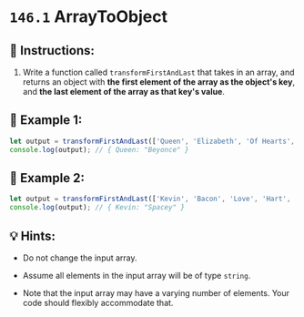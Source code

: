 # `146.1` ArrayToObject

## 📝 Instructions:

1. Write a function called `transformFirstAndLast` that takes in an array, and returns an object with **the first element of the array as the object's key**, and **the last element of the array as that key's value**.

## 📎 Example 1:

```js
let output = transformFirstAndLast(['Queen', 'Elizabeth', 'Of Hearts', 'Beyonce'])
console.log(output); // { Queen: "Beyonce" }
```

## 📎 Example 2:

```js
let output = transformFirstAndLast(['Kevin', 'Bacon', 'Love', 'Hart', 'Costner', 'Spacey'])
console.log(output); // { Kevin: "Spacey" }
```

## 💡 Hints:

+ Do not change the input array. 

+ Assume all elements in the input array will be of type `string`.

+ Note that the input array may have a varying number of elements. Your code should flexibly accommodate that.
